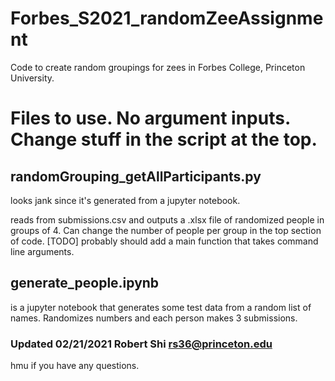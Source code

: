 # Forbes_S2021_randomZeeAssignment
Code to create random groupings for zees in Forbes College, Princeton University.

# Files to use. No argument inputs. Change stuff in the script at the top.
## randomGrouping_getAllParticipants.py 

looks jank since it's generated from a jupyter notebook.

reads from submissions.csv and outputs a .xlsx file of randomized people in groups of 4. Can change the number 
of people per group in the top section of code. [TODO] probably should add a main function that takes command line arguments.

## generate_people.ipynb

is a jupyter notebook that generates some test data from a random list of names. Randomizes numbers and each person makes 3 submissions.


### Updated 02/21/2021 Robert Shi rs36@princeton.edu
hmu if you have any questions.
